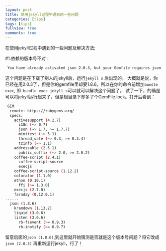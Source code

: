```yaml
---
layout: post
title: 使用jekyll过程中遇到的一些问题
categories: [tips]
tags: [tips]
fullview: true
comments: true
---
```


在使用jekyll过程中遇到的一些问题及解决方法;

#1.依赖的版本号不对：

````sh
 You have already activated json 2.0.3, but your Gemfile requires json 1.8.6. Prepending `bundle exec` to your command may solve this. (Gem::LoadError)
````
 
 这个问题是在下载了别人的jekyll后，运行```` jekyll s ```` 后出现的。
 大概就是说，你已经在用2.0.3了，但是你的gemfile里却要1.8.6。所以在你的命令前增加```` bundle exec ````,
 即```` bundle exec jekyll s````可以就可以解决这个问题了。
 试了一下，的确是可以将jekyll运行起来了，但是根目录下却多了个GemFile.lock。打开后看到：

 ````sh
  GEM  
   remote: https://rubygems.org/
   specs:
     activesupport (4.2.7)
       i18n (~> 0.7)
       json (~> 1.7, >= 1.7.7)
       minitest (~> 5.1)
       thread_safe (~> 0.3, >= 0.3.4)
       tzinfo (~> 1.1)
     addressable (2.5.1)
       public_suffix (~> 2.0, >= 2.0.2)
     coffee-script (2.4.1)
       coffee-script-source
       execjs
     coffee-script-source (1.12.2)
     colorator (1.1.0)
     ethon (0.10.1)
       ffi (>= 1.3.0)
     execjs (2.7.0)
     faraday (0.12.0.1)
 ......
   json (1.8.6)
     kramdown (1.13.2)
     liquid (3.0.6)
     listen (3.0.6)
       rb-fsevent (>= 0.9.3)
       rb-inotify (>= 0.9.7)
 ````
 留意后面的```` json (1.8.6) ````,到这里就开始猜测是否就是这个版本号问题？将它改成```` json (2.0.3) ```` 
 再重新运行jekyll，行了！
 